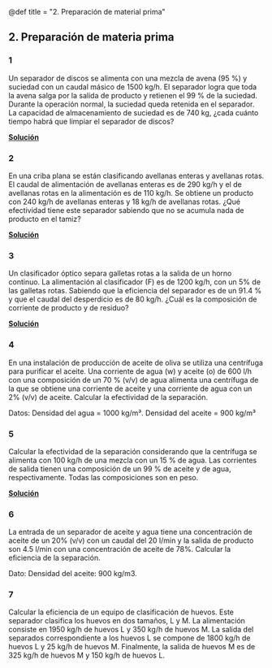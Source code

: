 @def title = "2. Preparación de material prima"

## 2. Preparación de materia prima

### 1

Un separador de discos se alimenta con una mezcla de avena (95 %) y suciedad con un caudal másico de 1500 kg/h. El separador logra que toda la avena salga por la salida de producto y retienen el 99 % de la suciedad. Durante la operación normal, la suciedad queda retenida en el separador. La capacidad de almacenamiento de suciedad es de 740 kg, ¿cada cuánto tiempo habrá que limpiar el separador de discos?

**[Solución](/tutorials/prob2-1)**

### 2

En una criba plana se están clasificando avellanas enteras y avellanas rotas. El caudal de alimentación de avellanas enteras es de 290 kg/h y el de avellanas rotas en la alimentación es de 110 kg/h. Se obtiene un producto con 240 kg/h de avellanas enteras y 18 kg/h de avellanas rotas. ¿Qué efectividad tiene este separador sabiendo que no se acumula nada de producto en el tamiz?

**[Solución](/tutorials/prob2-2)**

### 3

Un clasificador óptico separa galletas rotas a la salida de un horno continuo. La alimentación al clasificador (F) es de 1200 kg/h, con un 5% de las galletas rotas. Sabiendo que la eficiencia del separador es de un 91.4 % y que el caudal del desperdicio es de 80 kg/h. ¿Cuál es la composición de corriente de producto y de residuo?

**[Solución](/tutorials/prob2-3)**

### 4

En una instalación de producción de aceite de oliva se utiliza una centrífuga para purificar el aceite. Una corriente de agua (w) y aceite (o) de 600 l/h con una composición de un 70 % (v/v) de agua alimenta una centrífuga de la que se obtiene una corriente de aceite y una corriente de agua con un 2% (v/v) de aceite. Calcular la efectividad de la separación.
    
Datos: Densidad del agua = 1000 kg/m³. Densidad del aceite = 900 kg/m³

### 5

Calcular la efectividad de la separación considerando que la centrífuga se alimenta con 100 kg/h de una mezcla con un 15 % de agua. Las corrientes de salida tienen una composición de un 99 % de aceite y de agua, respectivamente. Todas las composiciones son en peso.

**[Solución](/tutorials/prob2-5)**

### 6

La entrada de un separador de aceite y agua tiene una concentración de aceite de un 20% (v/v) con un caudal del 20 l/min y la salida de producto son 4.5 l/min con una concentración de aceite de 78%. Calcular la eficiencia de la separación.

Dato: Densidad del aceite: 900 kg/m3.

### 7

Calcular la eficiencia de un equipo de clasificación de huevos. Este separador clasifica los huevos en dos tamaños, L y M. La alimentación consiste en 1950 kg/h de huevos L y 350 kg/h de huevos M. La salida del separados correspondiente a los huevos L se compone de 1800 kg/h de huevos L y 25 kg/h de huevos M. Finalmente, la salida de huevos M es de 325 kg/h de huevos M y 150 kg/h de huevos L.

